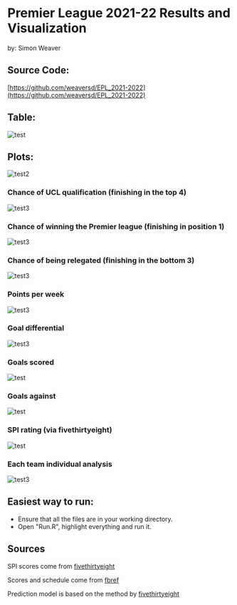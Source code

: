 # Premier League 2021-22 Results and Visualization
by: Simon Weaver

## Source Code: 
[https://github.com/weaversd/EPL_2021-2022](https://github.com/weaversd/EPL_2021-2022)


## Table:
![test](table_output/current_EPL_table.png)

## Plots:
![test2](weekly_analysis/position_by_week.png)
### Chance of UCL qualification (finishing in the top 4)
![test3](weekly_analysis/UCL_chance_by_week.png)
### Chance of winning the Premier league (finishing in position 1)
![test3](weekly_analysis/title_chance_by_week.png)
### Chance of being relegated (finishing in the bottom 3)
![test3](weekly_analysis/relegation_chance_by_week.png)
### Points per week
![test3](weekly_analysis/points_by_week.png)
### Goal differential
![test3](weekly_analysis/goal_differential_by_week.png)
### Goals scored
![test](weekly_analysis/goals_scored_by_week.png)
### Goals against
![test](weekly_analysis/goals_against_by_week.png)
### SPI rating (via fivethirtyeight)
![test](weekly_analysis/SPI_rating_by_week.png)
### Each team individual analysis
![test3](weekly_analysis/all_team_weekly_stats.png)


## Easiest way to run: 
* Ensure that all the files are in your working directory.
* Open "Run.R", highlight everything and run it.

## Sources  

SPI scores come from [fivethirtyeight](https://projects.fivethirtyeight.com/soccer-predictions/premier-league/)  

Scores and schedule come from [fbref](https://fbref.com/en/comps/9/schedule/Premier-League-Scores-and-Fixtures)  

Prediction model is based on the method by [fivethirtyeight](https://fivethirtyeight.com/methodology/how-our-club-soccer-predictions-work/)


